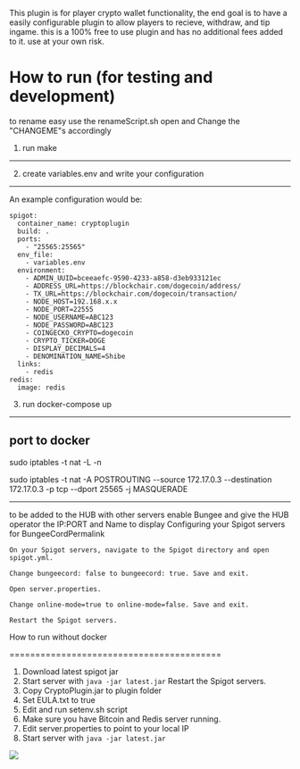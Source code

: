 This plugin is for player crypto wallet functionality, the end goal is to have a easily configurable plugin to allow players to recieve, withdraw, and tip ingame.
this is a 100% free to use plugin and has no additional fees added to it. use at your own risk.

How to run (for testing and development)
=========================================

to rename easy use the renameScript.sh
open and Change the "CHANGEME"s accordingly

1. run make
--------------

2. create variables.env and write your configuration
-----------------------------------------------------
An example configuration would be:

```
spigot:
  container_name: cryptoplugin
  build: .
  ports:
    - "25565:25565"
  env_file:
    - variables.env
  environment:
    - ADMIN_UUID=bceeaefc-9590-4233-a858-d3eb933121ec
    - ADDRESS_URL=https://blockchair.com/dogecoin/address/
    - TX_URL=https://blockchair.com/dogecoin/transaction/
    - NODE_HOST=192.168.x.x
    - NODE_PORT=22555
    - NODE_USERNAME=ABC123
    - NODE_PASSWORD=ABC123
    - COINGECKO_CRYPTO=dogecoin
    - CRYPTO_TICKER=DOGE
    - DISPLAY_DECIMALS=4
    - DENOMINATION_NAME=Shibe
  links:
    - redis
redis:
  image: redis
```

3. run docker-compose up
--------------------------

port to docker
----------------------
sudo iptables -t nat -L -n

sudo iptables -t nat -A POSTROUTING --source 172.17.0.3 --destination 172.17.0.3 -p tcp --dport 25565 -j MASQUERADE

----------------------
to be added to the HUB with other servers enable Bungee and give the HUB operator the IP:PORT and Name to display
Configuring your Spigot servers for BungeeCordPermalink

    On your Spigot servers, navigate to the Spigot directory and open spigot.yml.

    Change bungeecord: false to bungeecord: true. Save and exit.

    Open server.properties.

    Change online-mode=true to online-mode=false. Save and exit.

    Restart the Spigot servers.

How to run without docker

=========================================
1. Download latest spigot jar
2. Start server with ```java -jar latest.jar```
    Restart the Spigot servers.
3. Copy CryptoPlugin.jar to plugin folder
4. Set EULA.txt to true
5. Edit and run setenv.sh script
6. Make sure you have Bitcoin and Redis server running.
7. Edit server.properties to point to your local IP
8. Start server with ```java -jar latest.jar```

![](https://media.discordapp.net/attachments/803851819750129685/840074868111179786/unknown.png?width=802&height=451)
